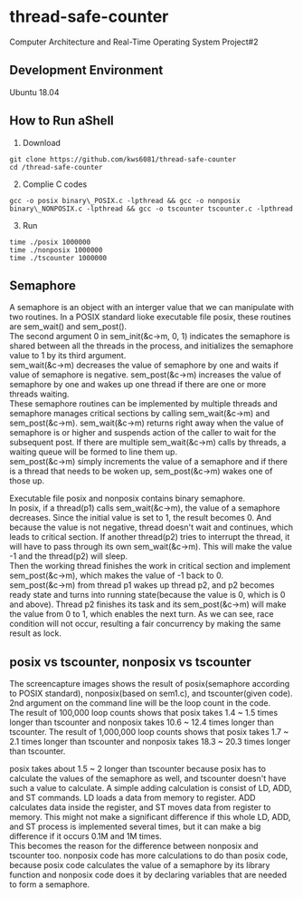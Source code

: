 # thread-safe-counter
Computer Architecture and Real-Time Operating System
Project#2

## Development Environment
Ubuntu 18.04

## How to Run aShell
1. Download
```
git clone https://github.com/kws6081/thread-safe-counter
cd /thread-safe-counter
```

2. Complie C codes
```
gcc -o posix binary\_POSIX.c -lpthread && gcc -o nonposix binary\_NONPOSIX.c -lpthread && gcc -o tscounter tscounter.c -lpthread
```

3. Run
```
time ./posix 1000000
time ./nonposix 1000000
time ./tscounter 1000000
```

## Semaphore
A semaphore is an object with an interger value that we can manipulate with two routines. In a POSIX standard lioke executable file posix, these routines are sem\_wait() and sem\_post().	
The second argument 0 in sem\_init(&c->m, 0, 1) indicates the semaphore is shared between all the threads in the process, and initializes the semaphore value to 1 by its third argument.	
sem\_wait(&c->m) decreases the value of semaphore by one and waits if value of semaphore is negative.
sem\_post(&c->m) increases the value of semaphore by one and wakes up one thread if there are one or more threads waiting.	
These semaphore routines can be implemented by multiple threads and semaphore manages critical sections by calling sem\_wait(&c->m) and sem\_post(&c->m).
sem\_wait(&c->m) returns right away when the value of semaphore is or higher and suspends action of the caller to wait for the subsequent post.	If there are multiple sem\_wait(&c->m) calls by threads, a waiting queue will be formed to line them up.	
sem\_post(&c->m) simply increments the value of a semaphore and if there is a thread that needs to be woken up, sem\_post(&c->m) wakes one of those up.


Executable file posix and nonposix contains binary semaphore.	
In posix, if a thread(p1) calls sem\_wait(&c->m), the value of a semaphore decreases. Since the initial value is set to 1, the result becomes 0. And because the value is not negative, thread doesn't wait and continues, which leads to critical section.	
If another thread(p2) tries to interrupt the thread, it will have to pass through its own sem\_wait(&c->m). This will make the value -1 and the thread(p2) will sleep.	
Then the working thread finishes the work in critical section and implement sem\_post(&c->m), which makes the value of -1 back to 0.	
sem\_post(&c->m) from thread p1 wakes up thread p2, and p2 becomes ready state and turns into running state(because the value is 0, which is 0 and above). Thread p2 finishes its task and its sem\_post(&c->m) will make the value from 0 to 1, which enables the next turn.
As we can see, race condition will not occur, resulting a fair concurrency by making the same result as lock.

## posix vs tscounter, nonposix vs tscounter 
The screencapture images shows the result of posix(semaphore according to POSIX standard), nonposix(based on sem1.c), and tscounter(given code).	
2nd argument on the command line will be the loop count in the code.	
The result of 100,000 loop counts shows that posix takes 1.4 ~ 1.5 times longer than tscounter and nonposix takes 10.6 ~ 12.4 times longer than tscounter.
The result of 1,000,000 loop counts shows that posix takes 1.7 ~ 2.1 times longer than tscounter and nonposix takes 18.3 ~ 20.3 times longer than tscounter.	

posix takes about 1.5 ~ 2 longer than tscounter because posix has to calculate the values of the semaphore as well, and tscounter doesn't have such a value to calculate. A simple adding calculation is consist of LD, ADD, and ST commands. LD loads a data from memory to register. ADD calculates data inside the register, and ST moves data from register to memory. This might not make a significant difference if this whole LD, ADD, and ST process is implemented several times, but it can make a big difference if it occurs 0.1M and 1M times.	
This becomes the reason for the difference between nonposix and tscounter too. nonposix code has more calculations to do than posix code, because posix code calculates the value of a semaphore by its library function and nonposix code does it by declaring variables that are needed to form a semaphore.
